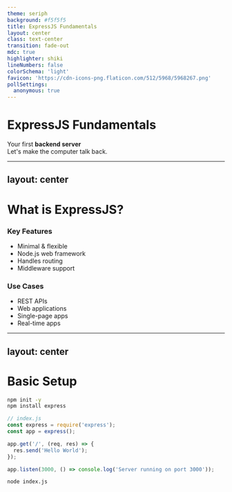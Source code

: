 ```yaml
---
theme: seriph
background: #f5f5f5
title: ExpressJS Fundamentals
layout: center
class: text-center
transition: fade-out
mdc: true
highlighter: shiki
lineNumbers: false
colorSchema: 'light'
favicon: 'https://cdn-icons-png.flaticon.com/512/5968/5968267.png'
pollSettings:
  anonymous: true
---
```


# ExpressJS Fundamentals

<div class="text-lg mt-4">
Your first <strong>backend server</strong><br>
Let's make the computer talk back.
</div>

---
layout: center
---

# What is ExpressJS?

<div class="grid grid-cols-2 gap-4 mt-6">
  <div class="p-4 bg-blue-100 rounded-lg border border-blue-600">
    <h3 class="font-bold mb-2">Key Features</h3>
    <ul class="space-y-1 list-disc pl-4">
      <li>Minimal & flexible</li>
      <li>Node.js web framework</li>
      <li>Handles routing</li>
      <li>Middleware support</li>
    </ul>
  </div>
  
  <div class="p-4 bg-green-100 rounded-lg border border-green-600">
    <h3 class="font-bold mb-2">Use Cases</h3>
    <ul class="space-y-1 list-disc pl-4">
      <li>REST APIs</li>
      <li>Web applications</li>
      <li>Single-page apps</li>
      <li>Real-time apps</li>
    </ul>
  </div>
</div>

---
layout: center
---

# Basic Setup

```bash
npm init -y
npm install express
```

```js
// index.js
const express = require('express');
const app = express();

app.get('/', (req, res) => {
  res.send('Hello World');
});

app.listen(3000, () => console.log('Server running on port 3000'));
```

```bash
node index.js
```
